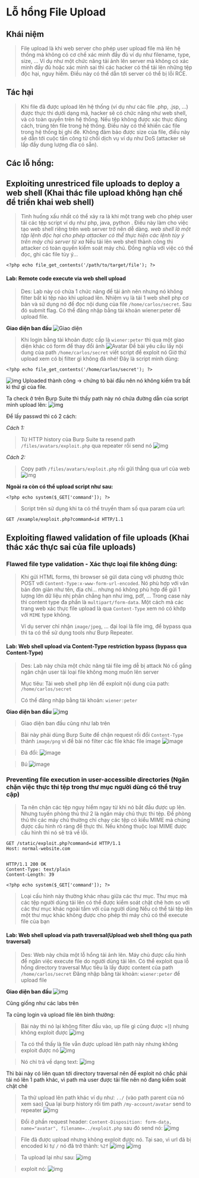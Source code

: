 # Lỗ hổng File Upload

## Khái niệm

> File upload là khi web server cho phép user upload file mà lên hệ thống mà không có cơ chế xác minh đầy đủ ví dụ như filename, type, size, ...
> Ví dụ như một chức năng tải ảnh lên server mà không có xác minh đầy đủ hoặc xác minh sai thì các hacker có thể tải lên những tệp độc hại, nguy hiểm.
> Điều này có thể dẫn tới server có thể bị lỗi RCE.

## Tác hại

> Khi file đã được upload lên hệ thống (ví dụ như các file .php, .jsp, ...) được thực thi dưới dạng mã, hacker sẽ có chức năng như web shell, và có toàn quyền trên hệ
> thống.
> Nếu tệp không được xác thực đúng cách, trùng tên file trong hệ thống. Điều này có thể khiến các file trong hệ thống bị ghi đè.
> Không đảm bảo được size của file, điều này sẽ dẫn tới cuộc tấn công từ chối dịch vụ ví dụ như DoS (attacker sẽ lấp đầy dung lượng đĩa có sẵn).

## Các lỗ hổng:

## Exploiting unrestriced file uploads to deploy a web shell (Khai thác file upload không hạn chế để triển khai web shell)

> Tình huống xấu nhất có thể xảy ra là khi một trang web cho phép user tải các tệp script ví dụ như php, java, python . Điều này làm cho việc tạo web shell riêng trên
> web server trở nên dễ dàng.
> _web shell là một tập lệnh độc hại cho phép attacker có thể thực hiện các lệnh tùy ý trên máy chủ server từ xa_
> Nếu tải lên web shell thành công thì attacker có toàn quyền kiểm soát máy chủ. Đồng nghĩa với việc có thể đọc, ghi các file tùy ý...

```
<?php echo file_get_contents('/path/to/target/file'); ?>
```

#### Lab: Remote code execute via web shell upload

> Des: Lab này có chứa 1 chức năng để tải ảnh nên nhưng nó không filter bất kì tệp nào khi upload lên.
> Nhiệm vụ là tải 1 web shell php cơ bản và sử dụng nó để đọc nội dung của file `/home/carlos/secret`. Sau đó submit flag.
> Có thể đăng nhập bằng tài khoản wiener:peter để upload file.

**Giao diện ban đầu**
![Giao diện](./../asset/file-upload-1-remote-code-execution-via-web-shell-upload.png)

> Khi login bằng tài khoản được cấp là `wiener:peter` thì qua một giao diện khác có form để thay đổi ảnh
> ![Avatar](./../asset/file-upload-1-remote-code-execution-via-web-shell-upload1.png)
> Đề bài yêu cầu lấy nội dung của path `/home/carlos/secret` viết script để exploit nó
> Giờ thử upload xem có bị filter gì không đã nhé!
> Đây là script mình dùng:

```
<?php echo file_get_contents('/home/carlos/secret'); ?>
```

![img](./../asset/file-upload-1-remote-code-execution-via-web-shell-upload2.png)
Uploaded thành công -> chứng tỏ bài đầu nên nó không kiểm tra bất kì thứ gì của file.

Ta check ở trên Burp Suite thì thấy path này nó chứa đường dẫn của script mình upload lên:
![img](../asset/file-upload-1-remote-code-execution-via-web-shell-upload3.png)

Để lấy passwd thì có 2 cách:

_Cách 1:_

> Từ HTTP history của Burp Suite ta resend path `/files/avatars/exploit.php` qua repeater rồi send nó
> ![img](./../asset/file-upload-1-remote-code-execution-via-web-shell-upload4.png)

_Cách 2:_

> Copy path `/files/avatars/exploit.php` rồi gửi thẳng qua url của web
> ![img](./../asset/file-upload-1-remote-code-execution-via-web-shell-upload5.png)

**Ngoài ra còn có thể upload script như sau:**

```
<?php echo system($_GET['command']); ?>
```

> Script trên sử dụng khi ta có thể truyền tham số qua param của url:

```
GET /example/exploit.php?command=id HTTP/1.1
```

## Exploiting flawed validation of file uploads (Khai thác xác thực sai của file uploads)

### Flawed file type validation - Xác thực loại file không đúng:

> Khi gửi HTML forms, thì browser sẽ gửi data cùng với phương thức POST với `Content-Type:x-www-form-url-encoded`. Nó phù hợp với văn bản đơn giản
> như tên, địa chỉ... nhưng nó không phù hợp để gửi 1 lượng lớn dữ liệu nhị phân
> chẳng hạn như img, pdf, ... Trong case này thì content type đa phần là `multipart/form-data`.
> Một cách mà các trang web xác thực file upload là qua `Content-Type` xem nó có khớp với `MIME` type không.
>
> Ví dụ server chỉ nhận `image/jpeg`, ... đại loại là file img, để bypass qua thì ta có
> thể sử dụng tools như Burp Repeater.

#### Lab: Web shell upload via Content-Type restriction bypass (bypass qua Content-Type)

> Des: Lab này chứa một chức năng tải file img dễ bị attack
> Nó cố gắng ngăn chặn user tải loại file không mong muốn lên server
>
> Mục tiêu: Tải web shell php lên để exploit nội dung của path: `/home/carlos/secret`
>
> Có thể đăng nhập bằng tài khoản: `wiener:peter`

**Giao diện ban đầu**
![img](./../asset/file-upload-1-remote-code-execution-via-web-shell-upload.png)

> Giao diện ban đầu cũng như lab trên

> Bài này phải dùng Burp Suite để chặn request rồi đổi `Content-Type` thành `image/png` vì đề bài nó filter các file khác file image
> ![image](./../asset/file-upload-2-remote-code-execution-via-web-shell-upload.png)

> Đã đổi:
> ![image](../asset/file-upload-2-remote-code-execution-via-web-shell-upload1.png)

> Bú
> ![image](../asset/file-upload-2-remote-code-execution-via-web-shell-upload2.png)

### Preventing file execution in user-accessible directories (Ngăn chặn việc thực thi tệp trong thư mục người dùng có thể truy cập)

> Ta nên chặn các tệp nguy hiểm ngay từ khi nó bắt đầu được up lên. Nhưng tuyến phòng thủ thứ 2 là ngăn máy chủ thực thi tệp.
> Để phòng thủ thì các máy chủ thường chỉ chạy các tệp có kiểu MIME mà chúng được cấu hình rõ ràng để thực thi. Nếu không thuộc loại MIME được cấu hình thì nó sẽ trả về lỗi.

```
GET /static/exploit.php?command=id HTTP/1.1
Host: normal-website.com


HTTP/1.1 200 OK
Content-Type: text/plain
Content-Length: 39

<?php echo system($_GET['command']); ?>
```

> Loại cấu hình này thường khác nhau giữa các thư mục. Thư mục mà các tệp người dùng tải lên có thể được kiểm soát chặt chẽ hơn so với các thư mục khác ngoài tầm với của người dùng
> Nếu có thể tải tệp lên một thư mục khác không được cho phép thì máy chủ có thể execute file của bạn

#### Lab: Web shell upload via path traversal(Upload web shell thông qua path traversal)

> Des: Web này chứa một lỗ hổng tải ảnh lên. Máy chủ được cấu hình để ngăn việc execute file do người dùng tải lên.
> Có thể exploit qua lỗ hổng directory traversal
> Mục tiêu là lấy được content của path `/home/carlos/secret`
> Đăng nhập bằng tài khoản: `wiener:peter` để upload file

**Giao diện ban đầu**
![img](../asset/file-upload-3-remote-code-execution-via-web-shell-upload.png)

Cũng giống như các labs trên

Ta cũng login và upload file lên bình thường:

> Bài này thì nó lại không filter đầu vào, up file gì cũng được =)) nhưng không exploit được
> ![img](../asset/file-upload-3-remote-code-execution-via-web-shell-upload1.png)

> Ta có thể thấy là file vẫn được upload lên path này nhưng không exploit được nó
> ![img](../asset/file-upload-3-remote-code-execution-via-web-shell-upload2.png)

> Nó chỉ trả về dạng text:
> ![img](../asset/file-upload-3-remote-code-execution-via-web-shell-upload3.png)

Thì bài này có liên quan tới directory traversal nên để exploit nó chắc phải tải nó lên 1 path khác, vì path mà user được tải file nên nó đang kiểm soát chặt chẽ

> Ta thử upload lên path khác ví dụ như: `../` (vào path parent của nó xem sao)
> Qua lại burp history rồi tìm path `/my-account/avatar` send to repeater
> ![img](../asset/file-upload-3-remote-code-execution-via-web-shell-upload4.png)

> Đổi ở phần request header: `Content-Disposition: form-data, name="avatar", filename=../exploit.php` sau đó send nó:
> ![img](../asset/file-upload-3-remote-code-execution-via-web-shell-upload5.png)

> File đã được upload nhưng không exploit được nó. Tại sao, vì url đã bị encoded kí tự `/` nó đã trở thành: `%2f` ![img](../asset/file-upload-3-remote-code-execution-via-web-shell-upload6.png) ![img](../asset/file-upload-3-remote-code-execution-via-web-shell-upload7.png)

> Ta upload lại như sau:
> ![img](../asset/file-upload-3-remote-code-execution-via-web-shell-upload8.png)

> exploit nó:
> ![img](../asset/file-upload-3-remote-code-execution-via-web-shell-upload9.png)
